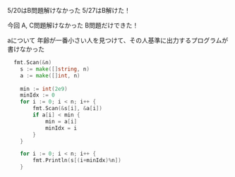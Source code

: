 5/20はB問題解けなかった
5/27はB解けた！

今回
A, C問題解けなかった
B問題だけできた！

aについて
年齢が一番小さい人を見つけて、その人基準に出力するプログラムが書けなかった
```Go
  fmt.Scan(&n)
	s := make([]string, n)
	a := make([]int, n)
 
	min := int(2e9)
	minIdx := 0
	for i := 0; i < n; i++ {
		fmt.Scan(&s[i], &a[i])
		if a[i] < min {
			min = a[i]
			minIdx = i
		}
	}

	for i := 0; i < n; i++ {
		fmt.Println(s[(i+minIdx)%n])
	}
```